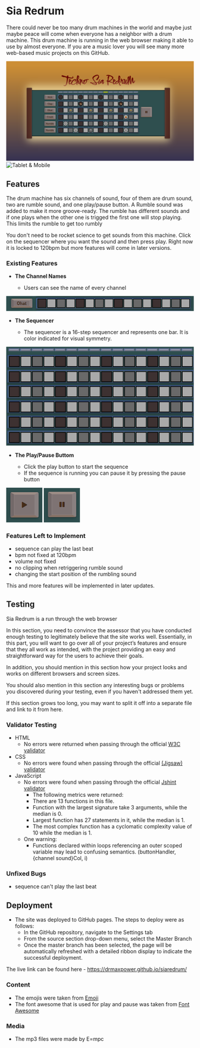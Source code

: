 # Sia Redrum
There could never be too many drum machines in the world and maybe just maybe peace will come when everyone has a neighbor with a drum machine.
This drum machine is running in the web browser making it able to use by almost everyone. If you are a music lover you will see many more web-based music projects on this GitHub.   


![Computer](assets/media/images/sia_big.png)
![Tablet & Mobile](assets/media/images/tablet_mobile.png.png)


## Features 
The drum machine has six channels of sound, four of them are drum sound, two are rumble sound, and one play/pause button.
A Rumble sound was added to make it more groove-ready. The rumble has different sounds and if one plays when the other one is trigged the first one will stop playing. This limits the rumble to get too rumbly 

You don't need to be rocket science to get sounds from this machine. Click on the sequencer where you want the sound and then press play. 
Right now it is locked to 120bpm but more features will come in later versions.


### Existing Features


- __The Channel Names__

  - Users can see the name of every channel

![](assets/media/images/channel.png)

- __The Sequencer__

  - The sequencer is a 16-step sequencer and represents one bar. It is color indicated for visual symmetry.

![](assets/media/images/sequence.png)

- __The Play/Pause Buttom__

  - Click the play button to start the sequence
  - If the sequence is running you can pause it by pressing the pause button 

![play](assets/media/images/play.png)
![pause](assets/media/images/pause.png)


### Features Left to Implement

- sequence can play the last beat
- bpm not fixed at 120bpm
- volume not fixed
- no clipping when retriggering rumble sound
- changing the start position of the rumbling sound

This and more features will be implemented in later updates. 
## Testing 

Sia Redrum is a run through the web browser


In this section, you need to convince the assessor that you have conducted enough testing to legitimately believe that the site works well. Essentially, in this part, you will want to go over all of your project’s features and ensure that they all work as intended, with the project providing an easy and straightforward way for the users to achieve their goals.

In addition, you should mention in this section how your project looks and works on different browsers and screen sizes.

You should also mention in this section any interesting bugs or problems you discovered during your testing, even if you haven't addressed them yet.

If this section grows too long, you may want to split it off into a separate file and link to it from here.


### Validator Testing 

- HTML
    - No errors were returned when passing through the official [W3C validator](https://validator.w3.org/nu/?doc=https%3A%2F%2Fdrmaxpower.github.io%2Fsiaredrum%2F)
- CSS
    - No errors were found when passing through the official [(Jigsaw) validator](https://jigsaw.w3.org/css-validator/validator)
- JavaScript
    - No errors were found when passing through the official [Jshint validator](https://jshint.com/)
      - The following metrics were returned: 
      - There are 13 functions in this file.
      - Function with the largest signature take 3 arguments, while the median is 0.
      - Largest function has 27 statements in it, while the median is 1.
      - The most complex function has a cyclomatic complexity value of 10 while the median is 1.
    - One warning: 
      - Functions declared within loops referencing an outer scoped variable may lead to confusing semantics. (buttonHandler, {channel sound}Col, i)
### Unfixed Bugs

- sequence can't play the last beat 

## Deployment

- The site was deployed to GitHub pages. The steps to deploy were as follows: 
  - In the GitHub repository, navigate to the Settings tab 
  - From the source section drop-down menu, select the Master Branch
  - Once the master branch has been selected, the page will be automatically refreshed with a detailed ribbon display to indicate the successful deployment. 

The live link can be found here - https://drmaxpower.github.io/siaredrum/



### Content 

- The emojis were taken from [Emoji](https://emojipedia.org/)
- The font awesome that is used for play and pause was taken from [Font Awesome](https://kit.fontawesome.com/7298b5ab39.js/)

### Media

- The mp3 files were made by E=mpc

